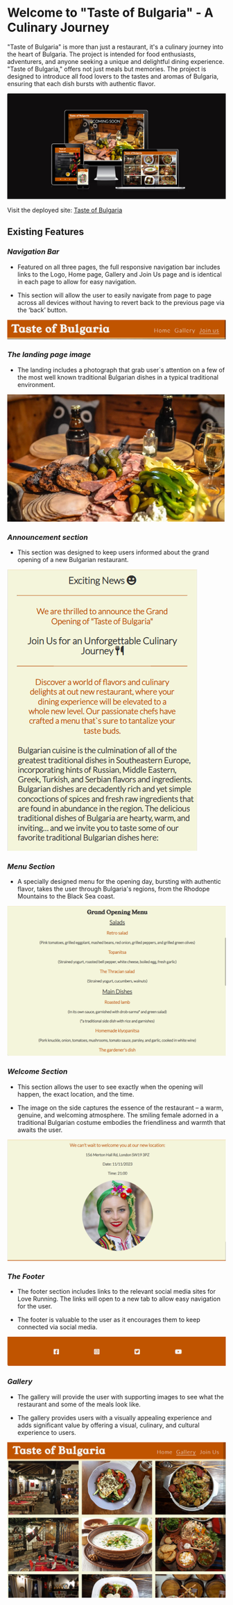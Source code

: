 # Welcome to "Taste of Bulgaria" - A Culinary Journey
  
 "Taste of Bulgaria" is more than just a restaurant, it's a culinary journey into the heart of Bulgaria. The project is intended for food enthusiasts, adventurers, and anyone seeking a unique and delightful dining experience. "Taste of Bulgaria," offers not just meals but memories. The project is designed to introduce all food lovers to the tastes and aromas of Bulgaria, ensuring that each dish bursts with authentic flavor.
 
 ![Final project image home page](assets/docs/responsive-test.PNG)

 Visit the deployed site: [Taste of Bulgaria](https://desideneva.github.io/taste-of-bulgaria/)

 ## Existing Features

###  _Navigation Bar_

- Featured on all three pages, the full responsive navigation bar includes links to the Logo, Home page, Gallery and Join Us page and is identical in each page to allow for easy navigation.

- This section will allow the user to easily navigate from page to page across all devices without having to revert back to the previous page via the ‘back’ button.

![Nav Bar](assets/docs/header.PNG)

### _The landing page image_

- The landing includes a photograph that grab user`s attention on a few of the most well known traditional Bulgarian dishes in a typical traditional environment.

![Landing Page](assets/images/food-hero.webp)

### _Announcement section_

- This section was designed to keep users informed about the grand opening of a new Bulgarian restaurant.

![Announcement section](assets/docs/announcement.PNG)

### _Menu Section_ 

- A specially designed menu for the opening day,  bursting with authentic flavor, takes the user through Bulgaria's regions, from the Rhodope Mountains to the Black Sea coast.

![Menu section](assets/docs/menu.PNG)

### _Welcome Section_

- This section allows the user to see exactly when the opening  will happen, the exact location, and the time.

- The image on the side captures the essence of the restaurant – a warm, genuine, and welcoming atmosphere. The smiling female adorned in a traditional Bulgarian costume embodies the friendliness and warmth that awaits the user.

![Welcome section](assets/docs/welcome-image.PNG)

### _The Footer_

- The footer section includes links to the relevant social media sites for Love Running. The links will open to a new tab to allow easy navigation for the user.

- The footer is valuable to the user as it encourages them to keep connected via social media.

![Footer](assets/docs/footer.PNG)

### _Gallery_

- The gallery will provide the user with supporting images to see what the restaurant and some of the meals look like.

- The gallery provides users with a visually appealing experience and adds significant value by offering a visual, culinary, and cultural experience to users. 

![Gallery page](assets/docs/gallery.PNG)






 


 